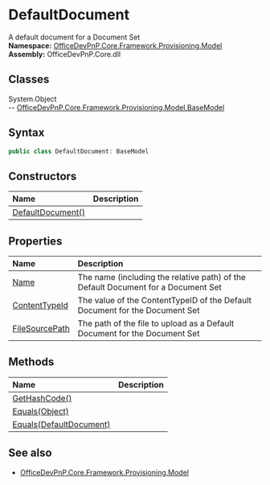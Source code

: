 # DefaultDocument
A default document for a Document Set  
**Namespace:** [OfficeDevPnP.Core.Framework.Provisioning.Model](OfficeDevPnP.Core.Framework.Provisioning.Model.md)  
**Assembly:** OfficeDevPnP.Core.dll  
## Classes
System.Object  
-- [OfficeDevPnP.Core.Framework.Provisioning.Model.BaseModel](OfficeDevPnP.Core.Framework.Provisioning.Model.BaseModel.md)
## Syntax
```C#
public class DefaultDocument: BaseModel
```
## Constructors
|**Name**|**Description**|
|:-----|:-----|
| [DefaultDocument()](DefaultDocumentconstructor1details.md) | 
## Properties
|**Name**|**Description**|
|:-----|:-----|
| [Name](DefaultDocument.Name.md) | The name (including the relative path) of the Default Document for a Document Set
| [ContentTypeId](DefaultDocument.ContentTypeId.md) | The value of the ContentTypeID of the Default Document for the Document Set
| [FileSourcePath](DefaultDocument.FileSourcePath.md) | The path of the file to upload as a Default Document for the Document Set
## Methods
|**Name**|**Description**|
|:-----|:-----|
| [GetHashCode()](DefaultDocumentGetHashCode.md) | 
| [Equals(Object)](DefaultDocumentEqualsObject.md) | 
| [Equals(DefaultDocument)](DefaultDocumentEqualsDefaultDocument.md) | 
## See also
- [OfficeDevPnP.Core.Framework.Provisioning.Model](OfficeDevPnP.Core.Framework.Provisioning.Model.md)

